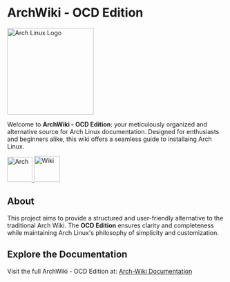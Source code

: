 # ArchWiki - OCD Edition  

<img src="https://archlinux.org/static/logos/archlinux-logo-light-scalable.1ae4cc2e2469.svg" width="200" alt="Arch Linux Logo" />

Welcome to **ArchWiki - OCD Edition**: your meticulously organized and alternative source for Arch Linux documentation. Designed for enthusiasts and beginners alike, this wiki offers a seamless guide to installaing Arch Linux.  

<p>
  <a href="https://archlinux.org/" target="_blank">
    <img alt="Arch" src="https://img.shields.io/badge/ARCH-1793D1?style=flat-square" width="58">
  </a>
  <a href="https://Justus0405.github.io/Arch-Wiki/" target="_blank">
    <img alt="Wiki" src="https://img.shields.io/badge/WIKI-98c379?style=flat-square" width="60">
  </a>
</p>

## About  

This project aims to provide a structured and user-friendly alternative to the traditional Arch Wiki. The **OCD Edition** ensures clarity and completeness while maintaining Arch Linux's philosophy of simplicity and customization.

## Explore the Documentation  

Visit the full ArchWiki - OCD Edition at: [Arch-Wiki Documentation](https://Justus0405.github.io/Arch-Wiki/)
